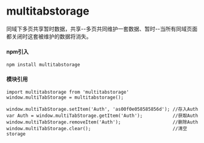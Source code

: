 # multitabstorage
同域下多页共享暂时数据，共享--多页共同维护一套数据、暂时--当所有同域页面都关闭时这套被维护的数据将消失。

#### npm引入
```
npm install multitabstorage
```

#### 模块引用
```
import multitabstorage from 'multitabstorage'
window.multiTabStorage = multitabstorage();

window.multiTabStorage.setItem('Auth', 'as00f0e058585856d'); //存入Auth
var Auth = window.multiTabStorage.getItem('Auth');           //获取Auth
window.multiTabStorage.removeItem('Auth');                   //删除Auth
window.multiTabStorage.clear();                              //清空storage
```
